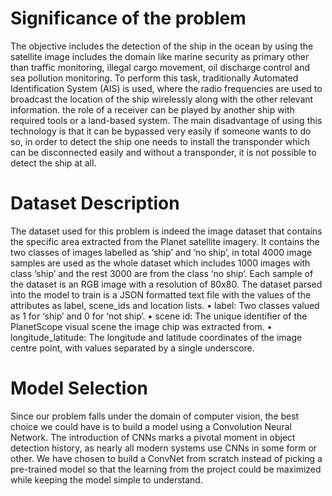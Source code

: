 # Significance of the problem
The objective includes the detection of the ship in the ocean by using the satellite image includes the domain like marine security as primary other than traffic
monitoring, illegal cargo movement, oil discharge control and sea pollution monitoring.
To perform this task, traditionally Automated Identification System (AIS) is used, where the radio frequencies are used to broadcast the location of
the ship wirelessly along with the other relevant information. the role of a receiver can be played by another ship with required tools or a land-based system.
The main disadvantage of using this technology is that it can be bypassed very easily if someone wants to do so, in order to detect the ship one needs
to install the transponder which can be disconnected easily and without a transponder, it is not possible to detect the ship at all.

# Dataset Description
The dataset used for this problem is indeed the image dataset that contains the specific area extracted from the Planet satellite imagery. It contains the
two classes of images labelled as ‘ship’ and ‘no ship’, in total 4000 image samples are used as the whole dataset which includes 1000 images with class ‘ship’ and the rest 3000 are from the class ‘no ship’.
Each sample of the dataset is an RGB image with a resolution of 80x80.
The dataset parsed into the model to train is a JSON formatted text file with the values of the attributes as label, scene_ids and location lists.
• label: Two classes valued as 1 for ‘ship’ and 0 for ‘not ship’.
• scene id: The unique identifier of the PlanetScope visual scene the image chip was extracted from.
• longitude_latitude: The longitude and latitude coordinates of the image centre point, with values separated by a single underscore.

# Model Selection
Since our problem falls under the domain of computer vision, the best choice we could have is to build a model using a Convolution Neural Network.
The introduction of CNNs marks a pivotal moment in object detection history, as nearly all modern systems use CNNs in some form or other.
We have chosen to build a ConvNet from scratch instead of picking a pre-trained model so that the learning from the project could be maximized while keeping the model simple to understand.

